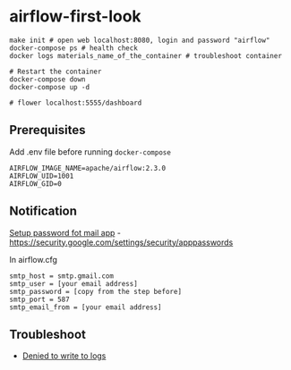 # airflow-first-look

```
make init # open web localhost:8080, login and password "airflow"
docker-compose ps # health check
docker logs materials_name_of_the_container # troubleshoot container

# Restart the container
docker-compose down
docker-compose up -d

# flower localhost:5555/dashboard
```

## Prerequisites

Add .env file before running `docker-compose`

```
AIRFLOW_IMAGE_NAME=apache/airflow:2.3.0
AIRFLOW_UID=1001
AIRFLOW_GID=0
```

## Notification

[Setup password fot mail app](https://security.google.com/settings/security/apppasswords) - https://security.google.com/settings/security/apppasswords

In airflow.cfg

```
smtp_host = smtp.gmail.com
smtp_user = [your email address] 
smtp_password = [copy from the step before]
smtp_port = 587
smtp_email_from = [your email address] 
```

## Troubleshoot
* [Denied to write to logs](https://stackoverflow.com/questions/59412917/errno-13-permission-denied-when-airflow-tries-to-write-to-logs)
